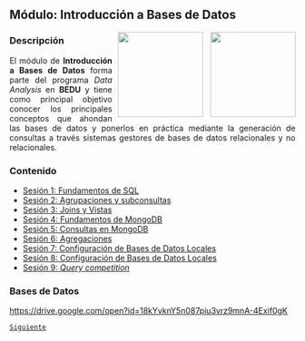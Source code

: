 ## Módulo: Introducción a Bases de Datos

<img src="imagenes/bedu.jpg" align="right" height="150" width="150">

<img src="https://cdn.dribbble.com/users/776867/screenshots/6179644/mongogooo.gif" align="right" height="150" width="150" hspace="10">
<div style="text-align: justify;">

### Descripción

El módulo de __Introducción a Bases de Datos__ forma parte del programa *Data Analysis* en __BEDU__ y tiene como 
principal objetivo conocer los principales conceptos que ahondan las bases de datos y ponerlos en práctica mediante la generación de consultas a través sistemas gestores de bases de datos relacionales y no relacionales.						

### Contenido
 
 - [Sesión 1: Fundamentos de SQL](Sesion-01/Readme.md) 
 - [Sesión 2: Agrupaciones y subconsultas](Sesion-02/Readme.md) 
 - [Sesión 3: Joins y Vistas](Sesion-03/Readme.md) 
 - [Sesión 4: Fundamentos de MongoDB](Sesion-04/Readme.md) 
 - [Sesión 5: Consultas en MongoDB](Sesion-05/Readme.md) 
 - [Sesión 6: Agregaciones](Sesion-06/Readme.md) 
 - [Sesión 7: Configuración de Bases de Datos Locales](Sesion-07/Readme.md) 
 - [Sesión 8: Configuración de Bases de Datos Locales](Sesion-08/Readme.md)
 - [Sesión 9: *Query competition*](QueryComp/Readme.md)  
 
 ### Bases de Datos  
 https://drive.google.com/open?id=18kYvknY5n087piu3vrz9mnA-4Exif0gK


[`Siguiente`](Sesion-01/Readme.md)

</div>
